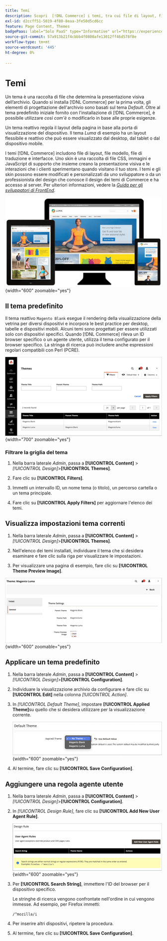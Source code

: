 ```yaml
---
title: Temi
description: Scopri  [!DNL Commerce] i temi, tra cui file di layout, file modello, file di traduzione e interfacce che definiscono l'aspetto del tuo archivio.
exl-id: d2ccff51-5019-4f80-8eaa-3fe50d5cd6cc
feature: Page Content, Themes
badgePaas: label="Solo PaaS" type="Informative" url="https://experienceleague.adobe.com/it/docs/commerce/user-guides/product-solutions" tooltip="Applicabile solo ai progetti Adobe Commerce on Cloud (infrastruttura PaaS gestita da Adobe) e ai progetti on-premise."
source-git-commit: 57a913b21f4cbbb4f0800afe13012ff46d578f8e
workflow-type: tm+mt
source-wordcount: '445'
ht-degree: 0%

---
```


# Temi

Un tema è una raccolta di file che determina la presentazione visiva dell’archivio. Quando si installa [!DNL Commerce] per la prima volta, gli elementi di progettazione dell&#39;archivio sono basati sul tema _Default_. Oltre al tema predefinito iniziale fornito con l&#39;installazione di [!DNL Commerce], è possibile utilizzare _così com&#39;è_ o modificarlo in base alle proprie esigenze.

Un tema reattivo regola il layout della pagina in base alla porta di visualizzazione del dispositivo. Il tema _Luma_ di esempio ha un layout flessibile e reattivo che può essere visualizzato dal desktop, dal tablet o dal dispositivo mobile.

I temi [!DNL Commerce] includono file di layout, file modello, file di traduzione e interfacce. Uno skin è una raccolta di file CSS, immagini e JavaScript di supporto che insieme creano la presentazione visiva e le interazioni che i clienti sperimentano quando visitano il tuo store. I temi e gli skin possono essere modificati e personalizzati da uno sviluppatore o da un professionista del design che conosce il design dei temi di Commerce e ha accesso al server. Per ulteriori informazioni, vedere la [_Guida per gli sviluppatori di FrontEnd_](https://developer.adobe.com/commerce/frontend-core/guide/themes/).

![Tema Luma](./assets/design-responsive.png){width="600" zoomable="yes"}

## Il tema predefinito

Il tema reattivo `Magento Blank` esegue il rendering della visualizzazione della vetrina per diversi dispositivi e incorpora le best practice per desktop, tabelle e dispositivi mobili. Alcuni temi sono progettati per essere utilizzati solo con dispositivi specifici. Quando [!DNL Commerce] rileva un ID browser specifico o un agente utente, utilizza il tema configurato per il browser specifico. La stringa di ricerca può includere anche espressioni regolari compatibili con Perl (PCRE).

![Temi](./assets/themes.png){width="700" zoomable="yes"}

### Filtrare la griglia del tema

1. Nella barra laterale _Admin_, passa a **[!UICONTROL Content]** > _[!UICONTROL Design]_>**[!UICONTROL Themes]**.

1. Fare clic su **[!UICONTROL Filters]**.

1. Immetti un intervallo ID, un nome tema (o titolo), un percorso cartella o un tema principale.

1. Fare clic su **[!UICONTROL Apply Filters]** per aggiornare l&#39;elenco dei temi.

## Visualizza impostazioni tema correnti

1. Nella barra laterale _Admin_, passa a **[!UICONTROL Content]** > _[!UICONTROL Design]_>**[!UICONTROL Themes]**.

1. Nell&#39;elenco dei temi installati, individuare il tema che si desidera esaminare e fare clic sulla riga per visualizzare le impostazioni.

1. Per visualizzare una pagina di esempio, fare clic su **[!UICONTROL Theme Preview Image]**.

![Anteprima tema](./assets/theme-settings.png){width="600" zoomable="yes"}

## Applicare un tema predefinito

1. Nella barra laterale _Admin_, passa a **[!UICONTROL Content]** > _[!UICONTROL Design]_>**[!UICONTROL Configuration]**.

1. Individuare la visualizzazione archivio da configurare e fare clic su **[!UICONTROL Edit]** nella colonna _[!UICONTROL Action]_.

1. In _[!UICONTROL Default Theme]_, impostare **[!UICONTROL Applied Theme]**&#x200B;su quello che si desidera utilizzare per la visualizzazione corrente.

   ![Tema applicato](./assets/theme-default-apply.png){width="600" zoomable="yes"}

1. Al termine, fare clic su **[!UICONTROL Save Configuration]**.

## Aggiungere una regola agente utente

1. Nella barra laterale _Admin_, passa a **[!UICONTROL Content]** > _[!UICONTROL Design]_>**[!UICONTROL Configuration]**.

1. In _[!UICONTROL Design Rule]_, fare clic su **[!UICONTROL Add New User Agent Rule]**.

   ![Regola di progettazione](./assets/theme-design-rule.png){width="600" zoomable="yes"}

1. Per **[!UICONTROL Search String]**, immettere l&#39;ID del browser per il dispositivo specifico.

   Le stringhe di ricerca vengono confrontate nell&#39;ordine in cui vengono immesse. Ad esempio, per Firefox immetti:

   `/^mozilla/i`

1. Per inserire altri dispositivi, ripetere la procedura.

1. Al termine, fare clic su **[!UICONTROL Save Configuration]**.
